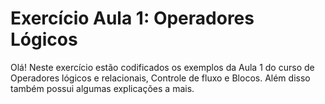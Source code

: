 # Exercício Aula 1: Operadores Lógicos

Olá! Neste exercício estão codificados os exemplos da Aula 1 do curso de Operadores lógicos e relacionais, Controle de fluxo e Blocos. Além disso também possui algumas explicações a mais.
